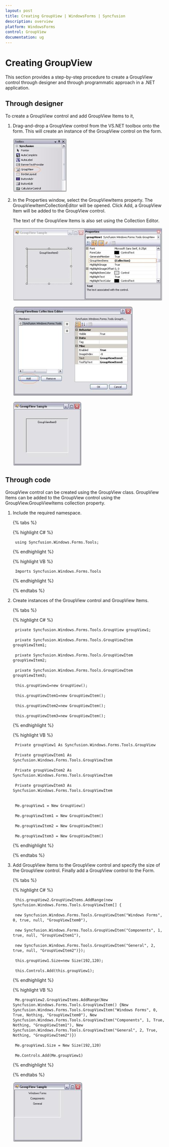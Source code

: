 ```yaml
---
layout: post
title: Creating GroupView | WindowsForms | Syncfusion
description: overview
platform: WindowsForms
control: GroupView
documentation: ug
---
```

# Creating GroupView

This section provides a step-by-step procedure to create a GroupView control through designer and through programmatic approach in a .NET application.

## Through designer

To create a GroupView control and add GroupView Items to it,

1. Drag-and-drop a GroupView control from the VS.NET toolbox onto the form. This will create an instance of the GroupView control on the form.

   ![](Overview_images/Overview_img51.jpeg)


2. In the Properties window, select the GroupViewItems property. The GroupViewItemCollectionEditor will be opened. Click Add, a GroupView Item will be added to the GroupView control.

   The text of the GroupView Items is also set using the Collection Editor.

   ![](Overview_images/Overview_img52.jpeg)
  

   ![](Overview_images/Overview_img53.jpeg)
 

   ![](Overview_images/Overview_img54.jpeg)


## Through code

GroupView control can be created using the GroupView class. GroupView Items can be added to the GroupView control using the GroupView.GroupViewItems collection property.

1. Include the required namespace.

    {% tabs %}

	{% highlight C# %}

		using Syncfusion.Windows.Forms.Tools;

    {% endhighlight %}

	{% highlight VB %}



		Imports Syncfusion.Windows.Forms.Tools

    {% endhighlight %}

	{% endtabs %}

2. Create instances of the GroupView control and GroupView Items.

    {% tabs %}

	{% highlight C# %}

		private Syncfusion.Windows.Forms.Tools.GroupView groupView1;

		private Syncfusion.Windows.Forms.Tools.GroupViewItem groupViewItem1;

		private Syncfusion.Windows.Forms.Tools.GroupViewItem groupViewItem2;

		private Syncfusion.Windows.Forms.Tools.GroupViewItem groupViewItem3;

		this.groupView1=new GroupView();

		this.groupViewItem1=new GroupViewItem();

		this.groupViewItem2=new GroupViewItem();

		this.groupViewItem3=new GroupViewItem();

    {% endhighlight %}

	{% highlight VB %}

		Private groupView1 As Syncfusion.Windows.Forms.Tools.GroupView

		Private groupViewItem1 As Syncfusion.Windows.Forms.Tools.GroupViewItem

		Private groupViewItem2 As Syncfusion.Windows.Forms.Tools.GroupViewItem

		Private groupViewItem3 As Syncfusion.Windows.Forms.Tools.GroupViewItem


		Me.groupView1 = New GroupView()

		Me.groupViewItem1 = New GroupViewItem()

		Me.groupViewItem2 = New GroupViewItem()

		Me.groupViewItem3 = New GroupViewItem()

    {% endhighlight %}

	{% endtabs %}

3. Add GroupView Items to the GroupView control and specify the size of the GroupView control. Finally add a GroupView control to the Form.

    {% tabs %}

	{% highlight C# %}


		this.groupView2.GroupViewItems.AddRange(new Syncfusion.Windows.Forms.Tools.GroupViewItem[] {

		new Syncfusion.Windows.Forms.Tools.GroupViewItem("Windows Forms", 0, true, null, "GroupViewItem0"),

		new Syncfusion.Windows.Forms.Tools.GroupViewItem("Components", 1, true, null, "GroupViewItem1"),

		new Syncfusion.Windows.Forms.Tools.GroupViewItem("General", 2, true, null, "GroupViewItem2")});

		this.groupView1.Size=new Size(192,120);

		this.Controls.Add(this.groupView1);

    {% endhighlight %}

	{% highlight VB %}

		Me.groupView2.GroupViewItems.AddRange(New Syncfusion.Windows.Forms.Tools.GroupViewItem() {New Syncfusion.Windows.Forms.Tools.GroupViewItem("Windows Forms", 0, True, Nothing, "GroupViewItem0"), New Syncfusion.Windows.Forms.Tools.GroupViewItem("Components", 1, True, Nothing, "GroupViewItem1"), New Syncfusion.Windows.Forms.Tools.GroupViewItem("General", 2, True, Nothing, "GroupViewItem2")})

		Me.groupView1.Size = New Size(192,120)

		Me.Controls.Add(Me.groupView1)

    {% endhighlight %}

	{% endtabs %}

   ![](Overview_images/Overview_img55.jpeg) 
